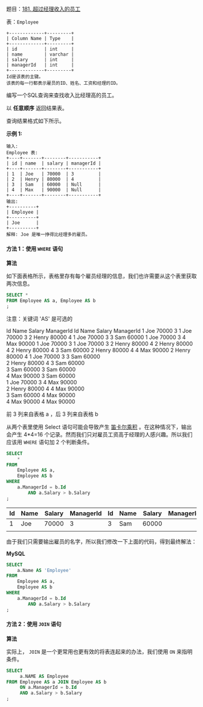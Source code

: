 题目：[181. 超过经理收入的员工](https://leetcode.cn/problems/employees-earning-more-than-their-managers/)

表：`Employee` 

```
+-------------+---------+
| Column Name | Type    |
+-------------+---------+
| id          | int     |
| name        | varchar |
| salary      | int     |
| managerId   | int     |
+-------------+---------+
Id是该表的主键。
该表的每一行都表示雇员的ID、姓名、工资和经理的ID。
```

编写一个SQL查询来查找收入比经理高的员工。

以 **任意顺序** 返回结果表。

查询结果格式如下所示。

**示例 1:**

```
输入: 
Employee 表:
+----+-------+--------+-----------+
| id | name  | salary | managerId |
+----+-------+--------+-----------+
| 1  | Joe   | 70000  | 3         |
| 2  | Henry | 80000  | 4         |
| 3  | Sam   | 60000  | Null      |
| 4  | Max   | 90000  | Null      |
+----+-------+--------+-----------+
输出: 
+----------+
| Employee |
+----------+
| Joe      |
+----------+
解释: Joe 是唯一挣得比经理多的雇员。
```

#### 方法 1：使用 `WHERE` 语句

**算法**

如下面表格所示，表格里存有每个雇员经理的信息，我们也许需要从这个表里获取两次信息。

```sql
SELECT *
FROM Employee AS a, Employee AS b
;
```

注意：关键词 'AS' 是可选的

Id	Name	Salary	ManagerId	Id	Name	Salary	ManagerId
1	Joe	70000	3	1	Joe	70000	3
2	Henry	80000	4	1	Joe	70000	3
3	Sam	60000		1	Joe	70000	3
4	Max	90000		1	Joe	70000	3
1	Joe	70000	3	2	Henry	80000	4
2	Henry	80000	4	2	Henry	80000	4
3	Sam	60000		2	Henry	80000	4
4	Max	90000		2	Henry	80000	4
1	Joe	70000	3	3	Sam	60000	
2	Henry	80000	4	3	Sam	60000	
3	Sam	60000		3	Sam	60000	
4	Max	90000		3	Sam	60000	
1	Joe	70000	3	4	Max	90000	
2	Henry	80000	4	4	Max	90000	
3	Sam	60000		4	Max	90000	
4	Max	90000		4	Max	90000

前 3 列来自表格 a ，后 3 列来自表格 b

从两个表里使用 Select 语句可能会导致产生 [笛卡尔乘积](https://leetcode.cn/link/?target=https://baike.baidu.com/item/笛卡尔乘积/6323173?fr=aladdin) 。在这种情况下，输出会产生 4*4=16 个记录。然而我们只对雇员工资高于经理的人感兴趣。所以我们应该用 `WHERE` 语句加 2 个判断条件。

```sql
SELECT
    *
FROM
    Employee AS a,
    Employee AS b
WHERE
    a.ManagerId = b.Id
        AND a.Salary > b.Salary
;
```

| Id   | Name | Salary | ManagerId | Id   | Name | Salary | ManagerId |
| ---- | ---- | ------ | --------- | ---- | ---- | ------ | --------- |
| 1    | Joe  | 70000  | 3         | 3    | Sam  | 60000  |           |
|      |      |        |           |      |      |        |           |

由于我们只需要输出雇员的名字，所以我们修改一下上面的代码，得到最终解法：

**MySQL**

```sql
SELECT
    a.Name AS 'Employee'
FROM
    Employee AS a,
    Employee AS b
WHERE
    a.ManagerId = b.Id
        AND a.Salary > b.Salary
;
```

#### 方法 2：使用 `JOIN` 语句

**算法**

实际上， `JOIN` 是一个更常用也更有效的将表连起来的办法，我们使用 `ON` 来指明条件。

```sql
SELECT
     a.NAME AS Employee
FROM Employee AS a JOIN Employee AS b
     ON a.ManagerId = b.Id
     AND a.Salary > b.Salary
;
```

